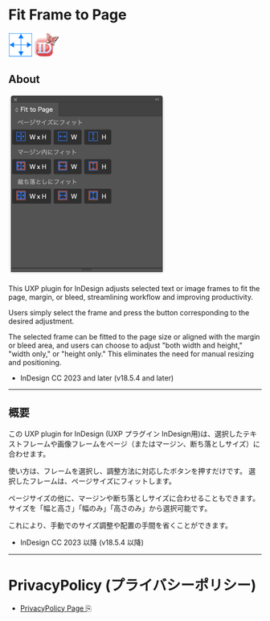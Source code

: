 # Fit Frame to Page 

![icon](./img/icon.png) ![id](./img/id.png) 

## About

![preview](./img/a.png)  

This UXP plugin for InDesign adjusts selected text or image frames to fit the page, margin, or bleed, streamlining workflow and improving productivity.

Users simply select the frame and press the button corresponding to the desired adjustment.

The selected frame can be fitted to the page size or aligned with the margin or bleed area, and users can choose to adjust "both width and height," "width only," or "height only." This eliminates the need for manual resizing and positioning.

- InDesign CC 2023 and later (v18.5.4 and later)

---

## 概要

この UXP plugin for InDesign (UXP プラグイン InDesign用)は、選択したテキストフレームや画像フレームをページ（またはマージン、断ち落としサイズ）に合わせます。

使い方は、フレームを選択し、調整方法に対応したボタンを押すだけです。
選択したフレームは、ページサイズにフィットします。

ページサイズの他に、マージンや断ち落としサイズに合わせることもできます。
サイズを「幅と高さ」「幅のみ」「高さのみ」から選択可能です。

これにより、手動でのサイズ調整や配置の手間を省くことができます。

- InDesign CC 2023 以降 (v18.5.4 以降)

---

# PrivacyPolicy (プライバシーポリシー)

- [PrivacyPolicy Page ⎘](./privacypolicy.md)